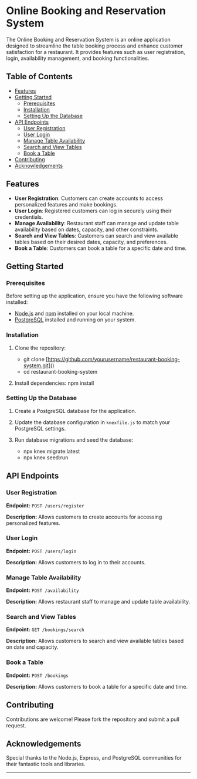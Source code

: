 # Online Booking and Reservation System

The Online Booking and Reservation System is an online application designed to streamline the table booking process and enhance customer satisfaction for a restaurant. It provides features such as user registration, login, availability management, and booking functionalities.

## Table of Contents

- [Features](#features)
- [Getting Started](#getting-started)
  - [Prerequisites](#prerequisites)
  - [Installation](#installation)
  - [Setting Up the Database](#setting-up-the-database)
- [API Endpoints](#api-endpoints)
  - [User Registration](#user-registration)
  - [User Login](#user-login)
  - [Manage Table Availability](#manage-table-availability)
  - [Search and View Tables](#search-and-view-tables)
  - [Book a Table](#book-a-table)
- [Contributing](#contributing)
- [Acknowledgements](#acknowledgements)

## Features

- **User Registration**: Customers can create accounts to access personalized features and make bookings.
- **User Login**: Registered customers can log in securely using their credentials.
- **Manage Availability**: Restaurant staff can manage and update table availability based on dates, capacity, and other constraints.
- **Search and View Tables**: Customers can search and view available tables based on their desired dates, capacity, and preferences.
- **Book a Table**: Customers can book a table for a specific date and time.

## Getting Started

### Prerequisites

Before setting up the application, ensure you have the following software installed:

- [Node.js](https://nodejs.org) and [npm](https://www.npmjs.com/) installed on your local machine.
- [PostgreSQL](https://www.postgresql.org/) installed and running on your system.

### Installation

1. Clone the repository: 
   - git clone [https://github.com/yourusername/restaurant-booking-system.git]()
   - cd restaurant-booking-system

2. Install dependencies: npm install


### Setting Up the Database

1. Create a PostgreSQL database for the application.

2. Update the database configuration in `knexfile.js` to match your PostgreSQL settings.

3. Run database migrations and seed the database: 
   - npx knex migrate:latest
   - npx knex seed:run


## API Endpoints

### User Registration

**Endpoint:** `POST /users/register`

**Description:**
Allows customers to create accounts for accessing personalized features.

### User Login

**Endpoint:** `POST /users/login`

**Description:**
Allows customers to log in to their accounts.

### Manage Table Availability

**Endpoint:** `POST /availability`

**Description:**
Allows restaurant staff to manage and update table availability.

### Search and View Tables

**Endpoint:** `GET /bookings/search`

**Description:**
Allows customers to search and view available tables based on date and capacity.

### Book a Table

**Endpoint:** `POST /bookings`

**Description:**
Allows customers to book a table for a specific date and time.


## Contributing

Contributions are welcome! Please fork the repository and submit a pull request.


## Acknowledgements

Special thanks to the Node.js, Express, and PostgreSQL communities for their fantastic tools and libraries.

---